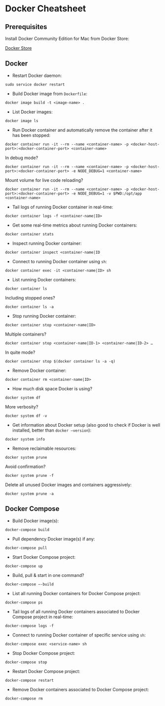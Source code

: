 # Docker Cheatsheet

## Prerequisites

Install Docker Community Edition for Mac from Docker Store:

[Docker Store](https://store.docker.com/editions/community/docker-ce-desktop-mac)

## Docker

* Restart Docker daemon:

`sudo service docker restart`

* Build Docker image from `Dockerfile`:

`docker image build -t <image-name> .`

* List Docker images:

`docker image ls`

* Run Docker container and automatically remove the container after it has been stopped:

`docker container run -it --rm --name <container-name> -p <docker-host-port>:<docker-container-port> <container-name>`

In debug mode?

`docker container run -it --rm --name <container-name> -p <docker-host-port>:<docker-container-port> -e NODE_DEBUG=1 <container-name>`

Mount volume for live code reloading?

`docker container run -it --rm --name <container-name> -p <docker-host-port>:<docker-container-port> -e NODE_DEBUG=1 -v $PWD:/opt/app <container-name>`

* Tail logs of running Docker container in real-time:

`docker container logs -f <container-name|ID>`

* Get some real-time metrics about running Docker containers:

`docker container stats`

* Inspect running Docker container:

`docker container inspect <container-name|ID`

* Connect to running Docker container using `sh`:

`docker container exec -it <container-name|ID> sh`

* List running Docker containers:

`docker container ls`

Including stopped ones?

`docker container ls -a`

* Stop running Docker container:

`docker container stop <container-name|ID>`

Multiple containers?

`docker container stop <container-name|ID-1> <container-name|ID-2> …`

In quite mode?

`docker container stop $(docker container ls -a -q)`

* Remove Docker container:

`docker container rm <container-name|ID>`

* How much disk space Docker is using?

`docker system df`

More verbosity?

`docker system df -v`

* Get information about Docker setup (also good to check if Docker is well installed, better than `docker —version`):

`docker system info`

* Remove reclaimable resources:

`docker system prune`

Avoid confirmation?

`docker system prune -f`

Delete all unused Docker images and containers aggressively:

`docker system prune -a`

## Docker Compose

* Build Docker image(s):

`docker-compose build`

* Pull dependency Docker image(s) if any:

`docker-compose pull`

* Start Docker Compose project:

`docker-compose up`

* Build, pull & start in one command?

`docker-compose —-build`

* List all running Docker containers for Docker Compose project:

`docker-compose ps`

* Tail logs of all running Docker containers associated to Docker Compose project in real-time:

`docker-compose logs -f`

* Connect to running Docker container of specific service using `sh`:

`docker-compose exec <service-name> sh`

* Stop Docker Compose project:

`docker-compose stop`

* Restart Docker Compose project:

`docker-compose restart`

* Remove Docker containers associated to Docker Compose project:

`docker-compose rm`
